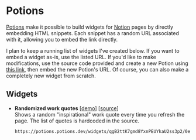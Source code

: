 # Potions

[Potions](https://www.potions.dev/Welcome-to-the-Potion-Shop-ee919c15f8e6410f9c20e3c6af486430) make it possible to build widgets for [Notion](https://www.notion.so/) pages by directly embedding HTML snippets. Each snippet has a random URL associated with it, allowing you to embed the link directly. 

I plan to keep a running list of widgets I've created below. If you want to embed a widget as-is, use the listed URL. If you'd like to make modifications, use the source code provided and create a new Potion using [this link](https://potions.potions.dev/widgets/), then embed the new Potion's URL. Of course, you can also make a completely new widget from scratch.

## Widgets
- **Randomized work quotes** [[demo](https://potions.potions.dev/widgets/qgB2ttK7gmd8YxnPEUYkaU2ss3p2/0evsxjjo0yw9ehbcq2y80shg0)] [[source](workQuotes.html)]  
Shows a random "inspirational" work quote every time you refresh the page. The list of quotes is hardcoded in the source.
    ```
    https://potions.potions.dev/widgets/qgB2ttK7gmd8YxnPEUYkaU2ss3p2/0evsxjjo0yw9ehbcq2y80shg0
    ```